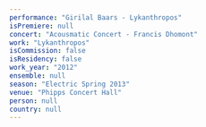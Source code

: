 ```yaml
---
performance: "Girilal Baars - Lykanthropos"
isPremiere: null
concert: "Acousmatic Concert - Francis Dhomont"
work: "Lykanthropos"
isCommission: false
isResidency: false
work_year: "2012"
ensemble: null
season: "Electric Spring 2013"
venue: "Phipps Concert Hall"
person: null
country: null
---
```


